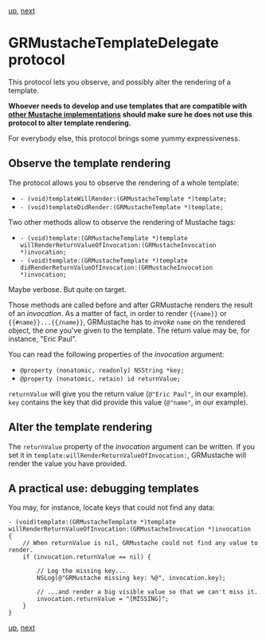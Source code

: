 [up](../../../../GRMustache), [next](forking.md)

GRMustacheTemplateDelegate protocol
===================================

This protocol lets you observe, and possibly alter the rendering of a template.

**Whoever needs to develop and use templates that are compatible with [other Mustache implementations](https://github.com/defunkt/mustache/wiki/Other-Mustache-implementations) should make sure he does not use this protocol to alter template rendering.**

For everybody else, this protocol brings some yummy expressiveness.


Observe the template rendering
------------------------------

The protocol allows you to observe the rendering of a whole template:

- `- (void)templateWillRender:(GRMustacheTemplate *)template;`
- `- (void)templateDidRender:(GRMustacheTemplate *)template;`

Two other methods allow to observe the rendering of Mustache tags:

- `- (void)template:(GRMustacheTemplate *)template willRenderReturnValueOfInvocation:(GRMustacheInvocation *)invocation;`
- `- (void)template:(GRMustacheTemplate *)template didRenderReturnValueOfInvocation:(GRMustacheInvocation *)invocation;`

Maybe verbose. But quite on target.

Those methods are called before and after GRMustache renders the result of an *invocation*. As a matter of fact, in order to render `{{name}}` or `{{#name}}...{{/name}}`, GRMustache has to *invoke* `name` on the rendered object, the one you've given to the template. The return value may be, for instance, "Eric Paul".

You can read the following properties of the *invocation* argument:

- `@property (nonatomic, readonly) NSString *key;`
- `@property (nonatomic, retain) id returnValue;`

`returnValue` will give you the return value (`@"Eric Paul"`, in our example). `key` contains the key that did provide this value (`@"name"`, in our example).


Alter the template rendering
----------------------------

The `returnValue` property of the *invocation* argument can be written. If you set it in `template:willRenderReturnValueOfInvocation:`, GRMustache will render the value you have provided.


A practical use: debugging templates
----------------------------------

You may, for instance, locate keys that could not find any data:

    - (void)template:(GRMustacheTemplate *)template willRenderReturnValueOfInvocation:(GRMustacheInvocation *)invocation
    {
        // When returnValue is nil, GRMustache could not find any value to render.
        if (invocation.returnValue == nil) {
            
            // Log the missing key...
            NSLog(@"GRMustache missing key: %@", invocation.key);
            
            // ...and render a big visible value so that we can't miss it.
            invocation.returnValue = "[MISSING]";
        }
    }


[up](../../../../GRMustache), [next](forking.md)

